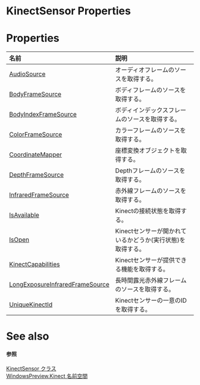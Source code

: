 KinectSensor Properties  
=======================  

<span id="publicpropertiesSection"></span>

Properties  
==========  

<table>
<colgroup>
<col width="30%" />
<col width="60%" />
</colgroup>
<thead>
<tr class="header">
<th align="left">名前</th>
<th align="left">説明</th>
</tr>
</thead>
<tbody>
<tr class="odd">
<td align="left"><a href="KinectSensor_Class/Properties/AudioSource_Property.md">AudioSource</a></td>
<td align="left">オーディオフレームのソースを取得する。</td>
</tr>
<tr class="even">
<td align="left"><a href="KinectSensor_Class/Properties/BodyFrameSource_Property.md">BodyFrameSource</a></td>
<td align="left">ボディフレームのソースを取得する。</td>
</tr>
<tr class="odd">
<td align="left"><a href="KinectSensor_Class/Properties/BodyIndexFrameSource.md">BodyIndexFrameSource</a></td>
<td align="left">ボディインデックスフレームのソースを取得する。</td>
</tr>
<tr class="even">
<td align="left"><a href="KinectSensor_Class/Properties/ColorFrameSource_Property.md">ColorFrameSource</a></td>
<td align="left">カラーフレームのソースを取得する。</td>
</tr>
<tr class="odd">
<td align="left"><a href="KinectSensor_Class/Properties/CoordinateMapper_Property.md">CoordinateMapper</a></td>
<td align="left">座標変換オブジェクトを取得する。</td>
</tr>
<tr class="even">
<td align="left"><a href="KinectSensor_Class/Properties/DepthFrameSource_Property.md">DepthFrameSource</a></td>
<td align="left">Depthフレームのソースを取得する。</td>
</tr>
<tr class="odd">
<td align="left"><a href="KinectSensor_Class/Properties/InfraredFrameSource_Property.md">InfraredFrameSource</a></td>
<td align="left">赤外線フレームのソースを取得する。</td>
</tr>
<tr class="even">
<td align="left"><a href="KinectSensor_Class/Properties/IsAvailable_Property.md">IsAvailable</a></td>
<td align="left">Kinectの接続状態を取得する。</td>
</tr>
<tr class="odd">
<td align="left"><a href="KinectSensor_Class/Properties/IsOpen_Property.md">IsOpen</a></td>
<td align="left">Kinectセンサーが開かれているかどうか(実行状態)を取得する。</td>
</tr>
<tr class="even">
<td align="left"><a href="KinectSensor_Class/Properties/KinectCapabilities_Property.md">KinectCapabilities</a></td>
<td align="left">Kinectセンサーが提供できる機能を取得する。</td>
</tr>
<tr class="odd">
<td align="left"><a href="KinectSensor_Class/Properties/LongExposureInfraredFrameS.md">LongExposureInfraredFrameSource</a></td>
<td align="left">長時間露光赤外線フレームのソースを取得する。</td>
</tr>

<!-- いまはない
<tr class="even">
<td align="left"><a href="KinectSensor_Class/Properties/Sensors_Property.md">Sensors</a></td>
<td align="left">利用可能なKinectセンサーのリストを取得する。</td>
</tr>
-->

<tr class="odd">
<td align="left"><a href="KinectSensor_Class/Properties/UniqueKinectId_Property.md">UniqueKinectId</a></td>
<td align="left">Kinectセンサーの一意のIDを取得する。</td>
</tr>
</tbody>
</table>

<span id="ID4EI"></span>

See also  
========  

<span id="ID4EK"></span>
#### 参照

[KinectSensor クラス](../KinectSensor_Class.md)  
 [WindowsPreview.Kinect 名前空間](../../Kinect.md)  



<!--Please do not edit the data in the comment block below.-->
<!--
TOCTitle : KinectSensor Properties
RLTitle : KinectSensor Properties
KeywordK : KinectSensor class, properties
KeywordA : Properties.T:WindowsPreview.Kinect.KinectSensor
AssetID : Properties.T:WindowsPreview.Kinect.KinectSensor
Locale : en-us
CommunityContent : 1
TargetOS : Windows
TopicType : kbSyntax
DocSet : K4Wv2
ProjType : K4Wv2Proj
Technology : Kinect for Windows
Product : Kinect for Windows SDK v2
productversion : 20
-->
